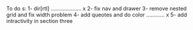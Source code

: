 To do s:
 1- dir[rtl]  .................... x
 2- fix nav and drawer
 3- remove nested grid and fix width problem
 4- add queotes and do color ............ x
 5- add intractivity in section three
